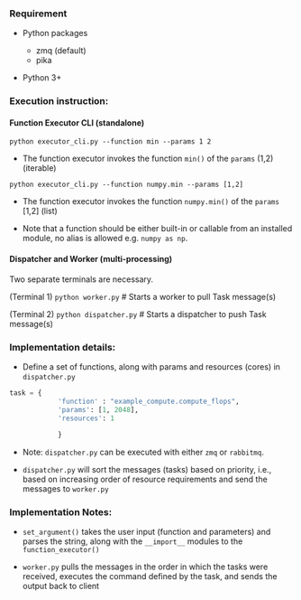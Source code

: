 ### Requirement

* Python packages
  - zmq (default)
  - pika

* Python 3+

### Execution instruction:

#### Function Executor CLI (standalone)

`python executor_cli.py --function min --params 1 2`
* The function executor invokes the function `min()` of the `params` (1,2) (iterable)

`python executor_cli.py --function numpy.min --params [1,2]`
* The function executor invokes the function `numpy.min()` of the `params` [1,2] (list)

* Note that a function should be either built-in or callable from an installed module, no alias is allowed e.g. `numpy as np`. 

#### Dispatcher and Worker (multi-processing)

Two separate terminals are necessary.

(Terminal 1)
`python worker.py` # Starts a worker to pull Task message(s)

(Terminal 2)
`python dispatcher.py` # Starts a dispatcher to push Task message(s)

### Implementation details:

* Define a set of functions, along with params and resources (cores) in `dispatcher.py` 

```python
task = { 
            'function' : "example_compute.compute_flops",
            'params': [1, 2048],
            'resources': 1
            
            }
```

* Note: `dispatcher.py` can be executed with either `zmq` or `rabbitmq`.

* `dispatcher.py` will sort the messages (tasks) based on priority, i.e., 
based on increasing order of resource requirements and send the messages 
to `worker.py` 

### Implementation Notes: 

* `set_argument()` takes the user input (function and parameters) and parses 
the string, along with the `__import__` modules to the `function_executor()` 

* `worker.py` pulls the messages in the order in which the tasks were received, 
executes the command defined by the task, and sends the output back to client



